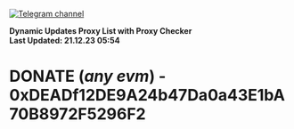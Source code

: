 [![Telegram channel](https://img.shields.io/endpoint?url=https://runkit.io/damiankrawczyk/telegram-badge/branches/master?url=https://t.me/n4z4v0d)](https://t.me/n4z4v0d) 

**Dynamic Updates Proxy List with Proxy Checker**  
**Last Updated: 21.12.23 05:54**

# DONATE (_any evm_) - 0xDEADf12DE9A24b47Da0a43E1bA70B8972F5296F2
